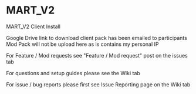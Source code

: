 # MART_V2
MART_V2 Client Install

Google Drive link to download client pack has been emailed to participants
Mod Pack will not be upload here as is contains my personal IP

For Feature / Mod requests see "Feature / Mod request" post on the issues tab

For questions and setup guides please see the Wiki tab

For issue / bug reports please first see Issue Reporting page on the Wiki tab
